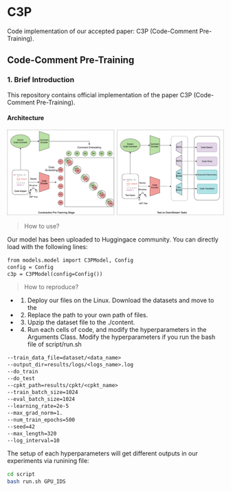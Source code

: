 # C3P
Code implementation of our accepted paper: C3P (Code-Comment Pre-Training).


## Code-Comment Pre-Training


### 1. Brief Introduction
This repository contains official implementation of the paper C3P (Code-Comment Pre-Training).

#### Architecture

<p align="center">
        <img src="results/figs/arch.png" width="800"/></a>
</p>

> How to use?

Our model has been uploaded to Huggingace community. You can directly load with the following lines:

```
from models.model import C3PModel, Config
config = Config
c3p = C3PModel(config=Config())
```

> How to reproduce?
* 1. Deploy our files on the Linux. Download the datasets and move to the 

* 2. Replace the path to your own path of files.

* 3. Upzip the dataset file to the ./content.

* 4. Run each cells of code,  and modify the hyperparameters in the Arguments Class.
Modify the hyperparameters if you run the bash file of script/run.sh

```
--train_data_file=dataset/<data_name>
--output_dir=results/logs/<logs_name>.log  
--do_train 
--do_test
--cpkt_path=results/cpkt/<cpkt_name>
--train_batch_size=1024
--eval_batch_size=1024
--learning_rate=2e-5
--max_grad_norm=1.
--num_train_epochs=500
--seed=42
--max_length=320
--log_interval=10
```
The setup of each hyperparameters will get different outputs in our experiments via runining file:
```bash
cd script
bash run.sh GPU_IDS
```
